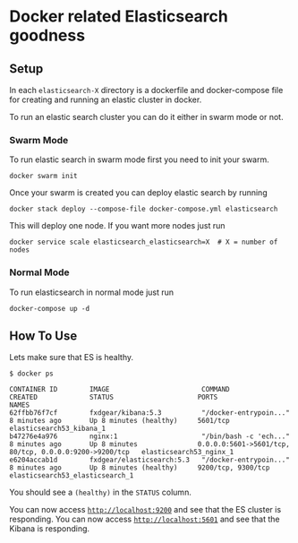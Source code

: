 # Docker related Elasticsearch goodness

## Setup

In each `elasticsearch-X` directory is a dockerfile and docker-compose file for creating
and running an elastic cluster in docker.

To run an elastic search cluster you can do it either in swarm mode or not.


### Swarm Mode

To run elastic search in swarm mode first you need to init your swarm.

```
docker swarm init
```

Once your swarm is created you can deploy elastic search by running

```
docker stack deploy --compose-file docker-compose.yml elasticsearch
```

This will deploy one node. If you want more nodes just run

```
docker service scale elasticsearch_elasticsearch=X  # X = number of nodes
```

### Normal Mode

To run elasticsearch in normal mode just run

```
docker-compose up -d
```

## How To Use

Lets make sure that ES is healthy.

```
$ docker ps

CONTAINER ID        IMAGE                       COMMAND                  CREATED             STATUS                     PORTS                                                    NAMES
62ffbb76f7cf        fxdgear/kibana:5.3          "/docker-entrypoin..."   8 minutes ago       Up 8 minutes (healthy)     5601/tcp                                                 elasticsearch53_kibana_1
b47276e4a976        nginx:1                     "/bin/bash -c 'ech..."   8 minutes ago       Up 8 minutes               0.0.0.0:5601->5601/tcp, 80/tcp, 0.0.0.0:9200->9200/tcp   elasticsearch53_nginx_1
e6204accab1d        fxdgear/elasticsearch:5.3   "/docker-entrypoin..."   8 minutes ago       Up 8 minutes (healthy)     9200/tcp, 9300/tcp                                       elasticsearch53_elasticsearch_1
```

You should see a `(healthy)` in the `STATUS` column.

You can now access [`http://localhost:9200`](http://localhost:9200) and see that the ES cluster is responding.
You can now access [`http://localhost:5601`](http://localhost:5601) and see that the Kibana is responding.
